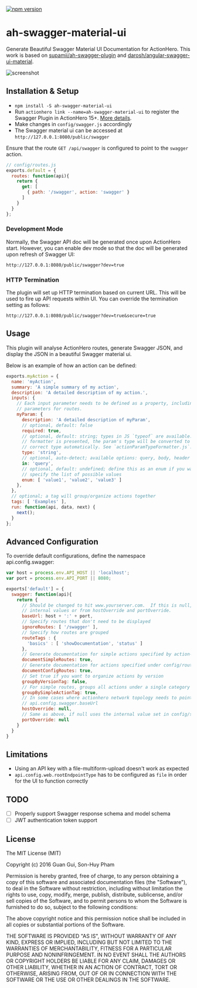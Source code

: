 <!--
@Author: Guan Gui <guiguan>
@Date:   2016-08-23T23:24:05+10:00
@Email:  root@guiguan.net
@Last modified by:   guiguan
@Last modified time: 2016-08-30T17:48:51+10:00
-->

[![npm version](https://badge.fury.io/js/ah-swagger-material-ui.svg)](https://badge.fury.io/js/ah-swagger-material-ui)

# ah-swagger-material-ui
Generate Beautiful Swagger Material UI Documentation for ActionHero. This work is based on [supamii/ah-swagger-plugin](https://github.com/supamii/ah-swagger-plugin) and [darosh/angular-swagger-ui-material](https://github.com/darosh/angular-swagger-ui-material).

![screenshot](https://raw.github.com/guiguan/ah-swagger-material-ui/master/screenshot.png)

## Installation & Setup

- `npm install -S ah-swagger-material-ui`
- Run `actionhero link --name=ah-swagger-material-ui` to register the Swagger Plugin in ActionHero 15+. [More details](http://www.actionherojs.com/docs/#including-plugins).
- Make changes in `config/swagger.js` accordingly
- The Swagger material ui can be accessed at `http://127.0.0.1:8080/public/swagger`

Ensure that the route `GET /api/swagger` is configured to point to the `swagger` action.
```js
// config/routes.js
exports.default = {
  routes: function(api){
    return {
      get: [
        { path: '/swagger', action: 'swagger' }
      ]
    }
  }
};
```

### Development Mode
Normally, the Swagger API doc will be generated once upon ActionHero start. However, you can enable dev mode so that the doc will be generated upon refresh of Swagger UI:

`http://127.0.0.1:8080/public/swagger?dev=true`

### HTTP Termination
The plugin will set up HTTP termination based on current URL. This will be used to fire up API requests within UI. You can override the termination setting as follows:

`http://127.0.0.1:8080/public/swagger?dev=true&secure=true`

## Usage
This plugin will analyse ActionHero routes, generate Swagger JSON, and display the JSON in a beautiful Swagger material ui.

Below is an example of how an action can be defined:

```javascript
exports.myAction = {
  name: 'myAction',
  summary: 'A simple summary of my action',
  description: 'A detailed description of my action.',
  inputs: {
    // Each input parameter needs to be defined as a property, including input
    // parameters for routes.
    myParam: {
      description: 'A detailed description of myParam',
      // optional, default: false
      required: true,
      // optional, default: string; types in JS `typeof` are available. When no
      // formatter is presented, the param's type will be converted to the
      // correct type automatically. See `actionParamTypeFormatter.js`.
      type: 'string',
      // optional, auto-detect; available options: query, body, header
      in: 'query',
      // optional, default: undefined; define this as an enum if you want to
      // specify the list of possible values
      enum: [ 'value1', 'value2', 'value3' ]
    },
  },
  // optional; a tag will group/organize actions together
  tags: [ 'Examples' ],
  run: function(api, data, next) {
    next();
  }
};
```


## Advanced Configuration

To override default configurations, define the namespace api.config.swagger:

```javascript
var host = process.env.API_HOST || 'localhost';
var port = process.env.API_PORT || 8080;

exports['default'] = {
  swagger: function(api){
    return {
      // Should be changed to hit www.yourserver.com.  If this is null, defaults to ip:port from
      // internal values or from hostOverride and portOverride.
      baseUrl: host + ':' + port,
      // Specify routes that don't need to be displayed
      ignoreRoutes: [ '/swagger' ],
      // Specify how routes are grouped
      routeTags : {
        'basics' : [ 'showDocumentation', 'status' ]
      },
      // Generate documentation for simple actions specified by action-name
      documentSimpleRoutes: true,
      // Generate documentation for actions specified under config/routes.js
      documentConfigRoutes: true,
      // Set true if you want to organize actions by version
      groupByVersionTag: false,
      // For simple routes, groups all actions under a single category
      groupBySimpleActionTag: true,
      // In some cases where actionhero network topology needs to point elsewhere.  If null, uses
      // api.config.swagger.baseUrl
      hostOverride: null,
      // Same as above, if null uses the internal value set in config/server/web.js
      portOverride: null
    }
  }
}
```

## Limitations

* Using an API key with a file-multiform-upload doesn't work as expected
* `api.config.web.rootEndpointType` has to be configured as `file` in order for the UI to function correctly

## TODO

- [ ] Properly support Swagger response schema and model schema
- [ ] JWT authentication token support

## License
The MIT License (MIT)

Copyright (c) 2016 Guan Gui, Son-Huy Pham

Permission is hereby granted, free of charge, to any person obtaining a copy
of this software and associated documentation files (the "Software"), to deal
in the Software without restriction, including without limitation the rights
to use, copy, modify, merge, publish, distribute, sublicense, and/or sell
copies of the Software, and to permit persons to whom the Software is
furnished to do so, subject to the following conditions:

The above copyright notice and this permission notice shall be included in all
copies or substantial portions of the Software.

THE SOFTWARE IS PROVIDED "AS IS", WITHOUT WARRANTY OF ANY KIND, EXPRESS OR
IMPLIED, INCLUDING BUT NOT LIMITED TO THE WARRANTIES OF MERCHANTABILITY,
FITNESS FOR A PARTICULAR PURPOSE AND NONINFRINGEMENT. IN NO EVENT SHALL THE
AUTHORS OR COPYRIGHT HOLDERS BE LIABLE FOR ANY CLAIM, DAMAGES OR OTHER
LIABILITY, WHETHER IN AN ACTION OF CONTRACT, TORT OR OTHERWISE, ARISING FROM,
OUT OF OR IN CONNECTION WITH THE SOFTWARE OR THE USE OR OTHER DEALINGS IN THE
SOFTWARE.
